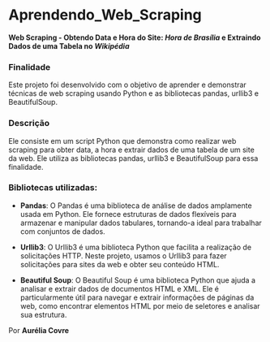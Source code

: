 # Aprendendo_Web_Scraping

__Web Scraping - Obtendo Data e Hora do Site: *Hora de Brasília* e Extraindo Dados de uma Tabela no *Wikipédia*__

### Finalidade

Este projeto foi desenvolvido com o objetivo de aprender e demonstrar técnicas de web scraping usando Python e as bibliotecas pandas, urllib3 e BeautifulSoup.

### Descrição
Ele consiste em um script Python que demonstra como realizar web scraping para obter data, a hora e extrair dados de uma tabela de um site da web. Ele utiliza as bibliotecas pandas, urllib3 e BeautifulSoup para essa finalidade.

### Bibliotecas utilizadas:

- **Pandas**: O Pandas é uma biblioteca de análise de dados amplamente usada em Python. Ele fornece estruturas de dados flexíveis para armazenar e manipular dados tabulares, tornando-a ideal para trabalhar com conjuntos de dados.

- **Urllib3**: O Urllib3 é uma biblioteca Python que facilita a realização de solicitações HTTP. Neste projeto, usamos o Urllib3 para fazer solicitações para sites da web e obter seu conteúdo HTML.

- **Beautiful Soup**: O Beautiful Soup é uma biblioteca Python que ajuda a analisar e extrair dados de documentos HTML e XML. Ele é particularmente útil para navegar e extrair informações de páginas da web, como encontrar elementos HTML por meio de seletores e analisar sua estrutura.

Por __Aurélia Covre__

